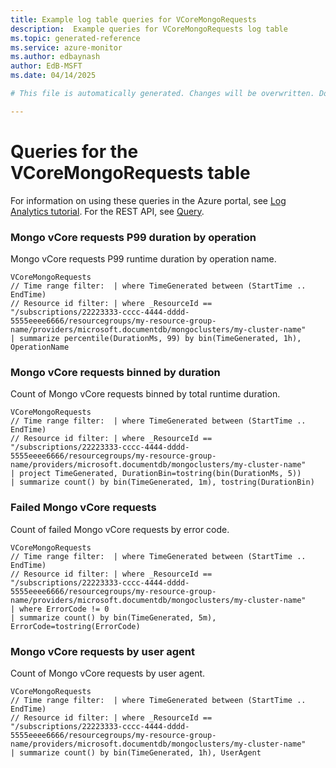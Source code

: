 ```yaml
---
title: Example log table queries for VCoreMongoRequests
description:  Example queries for VCoreMongoRequests log table
ms.topic: generated-reference
ms.service: azure-monitor
ms.author: edbaynash
author: EdB-MSFT
ms.date: 04/14/2025

# This file is automatically generated. Changes will be overwritten. Do not change this file directly. 

---
```


# Queries for the VCoreMongoRequests table

For information on using these queries in the Azure portal, see [Log Analytics tutorial](/azure/azure-monitor/logs/log-analytics-tutorial). For the REST API, see [Query](/rest/api/loganalytics/query).


### Mongo vCore requests P99 duration by operation  


Mongo vCore requests P99 runtime duration by operation name.  

```query
VCoreMongoRequests
// Time range filter:  | where TimeGenerated between (StartTime .. EndTime)
// Resource id filter: | where _ResourceId == "/subscriptions/22223333-cccc-4444-dddd-5555eeee6666/resourcegroups/my-resource-group-name/providers/microsoft.documentdb/mongoclusters/my-cluster-name"
| summarize percentile(DurationMs, 99) by bin(TimeGenerated, 1h), OperationName

```



### Mongo vCore requests binned by duration  


Count of Mongo vCore requests binned by total runtime duration.  

```query
VCoreMongoRequests
// Time range filter:  | where TimeGenerated between (StartTime .. EndTime)
// Resource id filter: | where _ResourceId == "/subscriptions/22223333-cccc-4444-dddd-5555eeee6666/resourcegroups/my-resource-group-name/providers/microsoft.documentdb/mongoclusters/my-cluster-name"
| project TimeGenerated, DurationBin=tostring(bin(DurationMs, 5))
| summarize count() by bin(TimeGenerated, 1m), tostring(DurationBin)

```



### Failed Mongo vCore requests  


Count of failed Mongo vCore requests by error code.  

```query
VCoreMongoRequests
// Time range filter:  | where TimeGenerated between (StartTime .. EndTime)
// Resource id filter: | where _ResourceId == "/subscriptions/22223333-cccc-4444-dddd-5555eeee6666/resourcegroups/my-resource-group-name/providers/microsoft.documentdb/mongoclusters/my-cluster-name"
| where ErrorCode != 0
| summarize count() by bin(TimeGenerated, 5m), ErrorCode=tostring(ErrorCode)

```



### Mongo vCore requests by user agent  


Count of Mongo vCore requests by user agent.  

```query
VCoreMongoRequests
// Time range filter:  | where TimeGenerated between (StartTime .. EndTime)
// Resource id filter: | where _ResourceId == "/subscriptions/22223333-cccc-4444-dddd-5555eeee6666/resourcegroups/my-resource-group-name/providers/microsoft.documentdb/mongoclusters/my-cluster-name"
| summarize count() by bin(TimeGenerated, 1h), UserAgent

```

